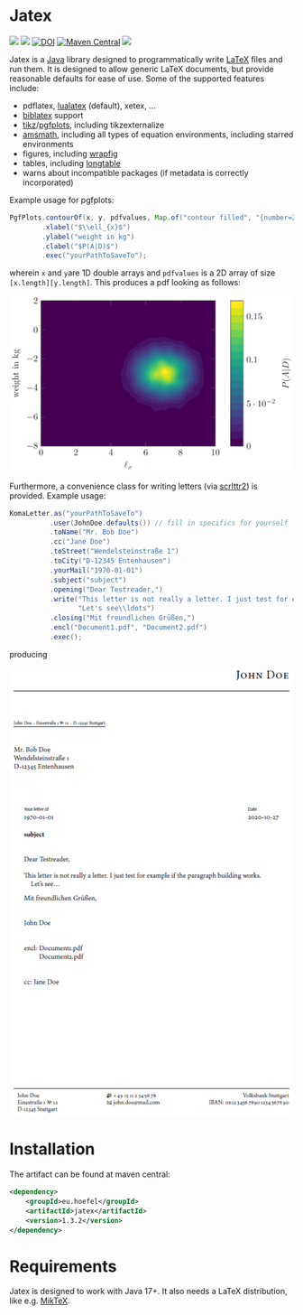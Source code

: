 # Jatex

[![](https://img.shields.io/github/issues/uhoefel/jatex?style=flat-square)](https://github.com/uhoefel/jatex/issues)
[![](https://img.shields.io/github/stars/uhoefel/jatex?style=flat-square)](https://github.com/uhoefel/jatex/stargazers)
[![DOI](https://zenodo.org/badge/308012469.svg)](https://zenodo.org/badge/latestdoi/308012469)
[![Maven Central](https://img.shields.io/maven-central/v/eu.hoefel/jatex.svg?label=Maven%20Central)](https://search.maven.org/search?q=g:%22eu.hoefel%22%20AND%20a:%22jatex%22)
[![](https://img.shields.io/github/license/uhoefel/jatex?style=flat-square)](https://choosealicense.com/licenses/mit/)

Jatex is a [Java](https://openjdk.java.net/) library designed to programmatically write [LaTeX](https://www.latex-project.org/) files and run them.
It is designed to allow generic LaTeX documents, but provide reasonable defaults for ease of use.
Some of the supported features include:
- pdflatex, [lualatex](http://www.luatex.org/) (default), xetex, ...
- [biblatex](https://ctan.org/pkg/biblatex) support
- [tikz](https://www.ctan.org/pkg/pgf)/[pgfplots](https://www.ctan.org/pkg/pgfplots), including tikzexternalize
- [amsmath](https://www.ctan.org/pkg/amsmath), including all types of equation environments, including starred environments
- figures, including [wrapfig](https://www.ctan.org/pkg/wrapfig)
- tables, including [longtable](https://www.ctan.org/pkg/longtable)
- warns about incompatible packages (if metadata is correctly incorporated)

Example usage for pgfplots:
```java
PgfPlots.contourOf(x, y, pdfvalues, Map.of("contour filled", "{number=20}"))
        .xlabel("$\\ell_{x}$")
        .ylabel("weight in kg")
        .clabel("$P(A|D)$")
        .exec("yourPathToSaveTo");
```
wherein `x` and `y`are 1D double arrays and `pdfvalues` is a 2D array of size `[x.length][y.length]`. This produces a pdf looking as follows:

![example pgfplot](img/pgfplots.png)

Furthermore, a convenience class for writing letters (via [scrlttr2](https://www.ctan.org/pkg/scrlttr2)) is provided. Example usage:
```java
KomaLetter.as("yourPathToSaveTo")
          .user(JohnDoe.defaults()) // fill in specifics for yourself
          .toName("Mr. Bob Doe")
          .cc("Jane Doe")
          .toStreet("Wendelsteinstraße 1")
          .toCity("D-12345 Entenhausen")
          .yourMail("1970-01-01")
          .subject("subject")
          .opening("Dear Testreader,")
          .write("This letter is not really a letter. I just test for example if the paragraph building works.",
                 "Let's see\\ldots")
          .closing("Mit freundlichen Grüßen,")
          .encl("Document1.pdf", "Document2.pdf")
          .exec();
```
producing

![example KOMA letter](img/letter.png)


Installation
============

The artifact can be found at maven central:
```xml
<dependency>
    <groupId>eu.hoefel</groupId>
    <artifactId>jatex</artifactId>
    <version>1.3.2</version>
</dependency>
```

Requirements
============
Jatex is designed to work with Java 17+. It also needs a LaTeX distribution, like e.g. [MikTeX](https://miktex.org/).